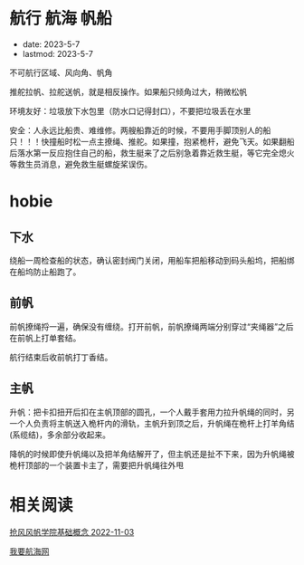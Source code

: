 # 航行 航海 帆船
- date: 2023-5-7
- lastmod: 2023-5-7

不可航行区域、风向角、帆角

推舵拉帆、拉舵送帆，就是相反操作。如果船只倾角过大，稍微松帆


环境友好：垃圾放下水包里（防水口记得封口），不要把垃圾丢在水里

安全：人永远比船贵、难维修。两艘船靠近的时候，不要用手脚顶别人的船只！！！快撞船时松一点主撩绳、推舵。如果撞，抱紧桅杆，避免飞天。如果翻船后落水第一反应抱住自己的船，救生艇来了之后别急着靠近救生艇，等它完全熄火等救生员消息，避免救生艇螺旋桨误伤。

# hobie
## 下水

绕船一周检查船的状态，确认密封阀门关闭，用船车把船移动到码头船坞，把船绑在船坞防止船跑了。

## 前帆

前帆撩绳捋一遍，确保没有缠绕。打开前帆，前帆撩绳两端分别穿过“夹绳器”之后在前帆上打单套结。

航行结束后收前帆打丁香结。

## 主帆

升帆：把卡扣扭开后扣在主帆顶部的圆孔，一个人戴手套用力拉升帆绳的同时，另一个人负责将主帆送入桅杆内的滑轨，主帆升到顶之后，升帆绳在桅杆上打羊角结(系缆结)，多余部分收起来。

降帆的时候即使升帆绳以及把羊角结解开了，但主帆还是扯不下来，因为升帆绳被桅杆顶部的一个装置卡主了，需要把升帆绳往外甩

#  相关阅读

[抢风风帆学院基础概念 2022-11-03](https://mp.weixin.qq.com/s/iBT-OQ7cdjAoPMw_yCFOXQ)

[我要航海网](https://www.51hanghai.com/)
